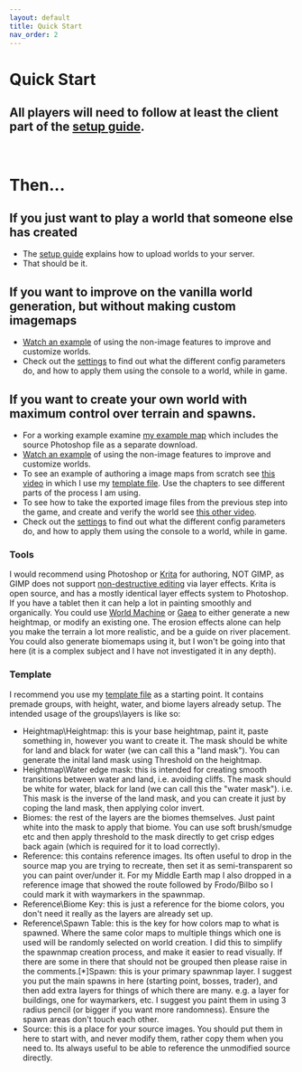 ```yaml
---
layout: default
title: Quick Start
nav_order: 2
---
```


# Quick Start

## All players will need to follow at least the client part of the [setup guide](setup-guide.html).  
<br>

# Then...
## If you just want to play a world that someone else has created
* The [setup guide](setup-guide.html) explains how to upload worlds to your server.  
* That should be it.  

## If you want to improve on the vanilla world generation, but without making custom imagemaps
* [Watch an example](https://youtu.be/SjUsNHKNhiw) of using the non-image features to improve and customize worlds. 
* Check out the [settings](./settings/settings.html) to find out what the different config parameters do, and how to apply them using the console to a world, while in game.

## If you want to create your own world with maximum control over terrain and spawns.
* For a working example examine [my example map](https://www.nexusmods.com/valheim/mods/616) which includes the source Photoshop file as a separate download.
* [Watch an example](https://youtu.be/SjUsNHKNhiw) of using the non-image features to improve and customize worlds. 
* To see an example of authoring a image maps from scratch see [this video](https://www.youtube.com/watch?v=SuDieAlR6Kg) in which I use my [template file](https://www.nexusmods.com/valheim/mods/446?tab=files). Use the chapters to see different parts of the process I am using.
* To see how to take the exported image files from the previous step into the game, and create and verify the world see [this other video](https://www.youtube.com/watch?v=MzO_cl_mTLA).
* Check out the [settings](./settings/settings.html) to find out what the different config parameters do, and how to apply them using the console to a world, while in game.

### Tools
I would recommend using Photoshop or [Krita](https://krita.org/en/download/krita-desktop/) for authoring, NOT GIMP, as GIMP does not support [non-destructive editing](https://helpx.adobe.com/uk/photoshop/using/nondestructive-editing.html) via layer effects.
Krita is open source, and has a mostly identical layer effects system to Photoshop.
If you have a tablet then it can help a lot in painting smoothly and organically.
You could use [World Machine](https://www.world-machine.com/) or [Gaea](https://quadspinner.com/) to either generate a new heightmap, or modify an existing one. The erosion effects alone can help you make the terrain a lot more realistic, and be a guide on river placement. You could also generate biomemaps using it, but I won't be going into that here (it is a complex subject and I have not investigated it in any depth).

### Template
I recommend you use my [template file](https://www.nexusmods.com/valheim/mods/446?tab=files) as a starting point.
It contains premade groups, with height, water, and biome layers already setup.
The intended usage of the groups\layers is like so:

* Heightmap\Heightmap: this is your base heightmap, paint it, paste something in, however you want to create it. The mask should be white for land and black for water (we can call this a "land mask"). You can generate the inital land mask using Threshold on the heightmap.
* Heightmap\Water edge mask: this is intended for creating smooth transitions between water and land, i.e. avoiding cliffs. The mask should be white for water, black for land (we can call this the "water mask"). i.e. This mask is the inverse of the land mask, and you can create it just by coping the land mask, then applying color invert.
* Biomes: the rest of the layers are the biomes themselves. Just paint white into the mask to apply that biome. You can use soft brush/smudge etc and then apply threshold to the mask directly to get crisp edges back again (which is required for it to load correctly).
* Reference: this contains reference images. Its often useful to drop in the source map you are trying to recreate, then set it as semi-transparent so you can paint over/under it. For my Middle Earth map I also dropped in a reference image that showed the route followed by Frodo/Bilbo so I could mark it with waymarkers in the spawnmap.
* Reference\Biome Key: this is just a reference for the biome colors, you don't need it really as the layers are already set up.
* Reference\Spawn Table: this is the key for how colors map to what is spawned. Where the same color maps to multiple things which one is 
used will be randomly selected on world creation. I did this to simplify the spawnmap creation process, and make it easier to read visually. If there are some in there that should not be grouped then please raise in the comments.[*]Spawn: this is your primary spawnmap layer. I suggest you put the main spawns in here (starting point, bosses, trader), and then add extra layers for things of which there are many. e.g. a layer for buildings, one for waymarkers, etc. I suggest you paint them in using 3 radius pencil (or bigger if you want more randomness). Ensure the spawn areas don't touch each other.
* Source: this is a place for your source images. You should put them in here to start with, and never modify them, rather copy them when you need to. Its always useful to be able to reference the unmodified source directly.

